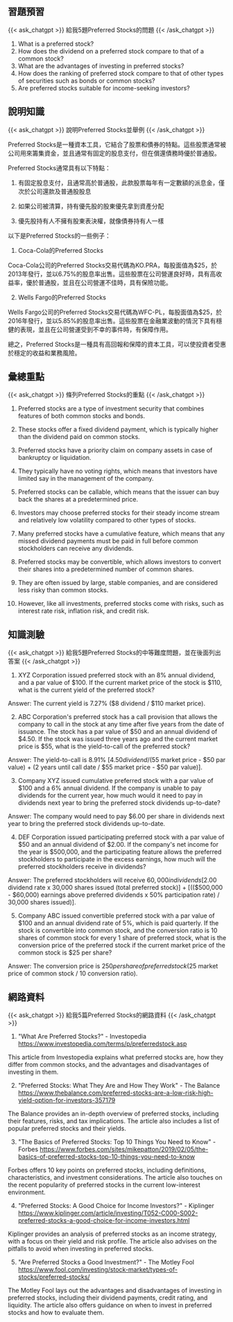 ## 習題預習
{{< ask_chatgpt >}}
給我5題Preferred Stocks的問題
{{< /ask_chatgpt >}}



1. What is a preferred stock?
2. How does the dividend on a preferred stock compare to that of a common stock?
3. What are the advantages of investing in preferred stocks?
4. How does the ranking of preferred stock compare to that of other types of securities such as bonds or common stocks?
5. Are preferred stocks suitable for income-seeking investors?   

## 說明知識
{{< ask_chatgpt >}}
說明Preferred Stocks並舉例
{{< /ask_chatgpt >}}



Preferred Stocks是一種資本工具，它結合了股票和債券的特點。這些股票通常被公司用來籌集資金，並且通常有固定的股息支付，但在償還債務時優於普通股。

Preferred Stocks通常具有以下特點：

1. 有固定股息支付，且通常高於普通股，此款股票每年有一定數額的派息金，僅次於公司還款及普通股股息

2. 如果公司被清算，持有優先股的股東優先拿到資產分配

3. 優先股持有人不擁有股東表決權，就像債券持有人一樣

以下是Preferred Stocks的一些例子：

1. Coca-Cola的Preferred Stocks

Coca-Cola公司的Preferred Stocks交易代碼為KO.PRA，每股面值為$25，於2013年發行，並以6.75%的股息率出售。這些股票在公司營運良好時，具有高收益率，優於普通股，並且在公司營運不佳時，具有保險功能。

2. Wells Fargo的Preferred Stocks

Wells Fargo公司的Preferred Stocks交易代碼為WFC-PL，每股面值為$25，於2016年發行，並以5.85%的股息率出售。這些股票在金融業波動的情況下具有穩健的表現，並且在公司營運受到不幸的事件時，有保障作用。

總之，Preferred Stocks是一種具有高回報和保障的資本工具，可以使投資者受惠於穩定的收益和業務風險。   

## 彙總重點
{{< ask_chatgpt >}}
條列Preferred Stocks的重點
{{< /ask_chatgpt >}}



1. Preferred stocks are a type of investment security that combines features of both common stocks and bonds.

2. These stocks offer a fixed dividend payment, which is typically higher than the dividend paid on common stocks.

3. Preferred stocks have a priority claim on company assets in case of bankruptcy or liquidation.

4. They typically have no voting rights, which means that investors have limited say in the management of the company.

5. Preferred stocks can be callable, which means that the issuer can buy back the shares at a predetermined price.

6. Investors may choose preferred stocks for their steady income stream and relatively low volatility compared to other types of stocks.

7. Many preferred stocks have a cumulative feature, which means that any missed dividend payments must be paid in full before common stockholders can receive any dividends.

8. Preferred stocks may be convertible, which allows investors to convert their shares into a predetermined number of common shares.

9. They are often issued by large, stable companies, and are considered less risky than common stocks.

10. However, like all investments, preferred stocks come with risks, such as interest rate risk, inflation risk, and credit risk.   

## 知識測驗
{{< ask_chatgpt >}}
給我5題Preferred Stocks的中等難度問題，並在後面列出答案
{{< /ask_chatgpt >}}



1. XYZ Corporation issued preferred stock with an 8% annual dividend, and a par value of $100. If the current market price of the stock is $110, what is the current yield of the preferred stock?

Answer: The current yield is 7.27% ($8 dividend / $110 market price).

2. ABC Corporation's preferred stock has a call provision that allows the company to call in the stock at any time after five years from the date of issuance. The stock has a par value of $50 and an annual dividend of $4.50. If the stock was issued three years ago and the current market price is $55, what is the yield-to-call of the preferred stock?

Answer: The yield-to-call is 8.91% [$4.50 dividend / ($55 market price - $50 par value) + (2 years until call date / $55 market price - $50 par value)].

3. Company XYZ issued cumulative preferred stock with a par value of $100 and a 6% annual dividend. If the company is unable to pay dividends for the current year, how much would it need to pay in dividends next year to bring the preferred stock dividends up-to-date?

Answer: The company would need to pay $6.00 per share in dividends next year to bring the preferred stock dividends up-to-date.

4. DEF Corporation issued participating preferred stock with a par value of $50 and an annual dividend of $2.00. If the company's net income for the year is $500,000, and the participating feature allows the preferred stockholders to participate in the excess earnings, how much will the preferred stockholders receive in dividends?

Answer: The preferred stockholders will receive $60,000 in dividends [$2.00 dividend rate x 30,000 shares issued (total preferred stock)] + [(($500,000 - $60,000) earnings above preferred dividends x 50% participation rate) / 30,000 shares issued)].

5. Company ABC issued convertible preferred stock with a par value of $100 and an annual dividend rate of 5%, which is paid quarterly. If the stock is convertible into common stock, and the conversion ratio is 10 shares of common stock for every 1 share of preferred stock, what is the conversion price of the preferred stock if the current market price of the common stock is $25 per share?

Answer: The conversion price is $250 per share of preferred stock ($25 market price of common stock / 10 conversion ratio).   

## 網路資料
{{< ask_chatgpt >}}
給我5篇Preferred Stocks的網路資料
{{< /ask_chatgpt >}}



1. "What Are Preferred Stocks?" - Investopedia
https://www.investopedia.com/terms/p/preferredstock.asp

This article from Investopedia explains what preferred stocks are, how they differ from common stocks, and the advantages and disadvantages of investing in them.

2. "Preferred Stocks: What They Are and How They Work" - The Balance
https://www.thebalance.com/preferred-stocks-are-a-low-risk-high-yield-option-for-investors-357179

The Balance provides an in-depth overview of preferred stocks, including their features, risks, and tax implications. The article also includes a list of popular preferred stocks and their yields.

3. "The Basics of Preferred Stocks: Top 10 Things You Need to Know" - Forbes
https://www.forbes.com/sites/mikepatton/2019/02/05/the-basics-of-preferred-stocks-top-10-things-you-need-to-know

Forbes offers 10 key points on preferred stocks, including definitions, characteristics, and investment considerations. The article also touches on the recent popularity of preferred stocks in the current low-interest environment.

4. "Preferred Stocks: A Good Choice for Income Investors?" - Kiplinger
https://www.kiplinger.com/article/investing/T052-C000-S002-preferred-stocks-a-good-choice-for-income-investors.html

Kiplinger provides an analysis of preferred stocks as an income strategy, with a focus on their yield and risk profile. The article also advises on the pitfalls to avoid when investing in preferred stocks.

5. "Are Preferred Stocks a Good Investment?" - The Motley Fool
https://www.fool.com/investing/stock-market/types-of-stocks/preferred-stocks/

The Motley Fool lays out the advantages and disadvantages of investing in preferred stocks, including their dividend payments, credit rating, and liquidity. The article also offers guidance on when to invest in preferred stocks and how to evaluate them.   

